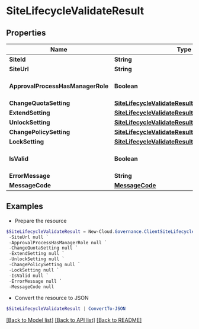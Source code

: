 # SiteLifecycleValidateResult
## Properties

Name | Type | Description | Notes
------------ | ------------- | ------------- | -------------
**SiteId** | **String** |  | [optional] 
**SiteUrl** | **String** |  | [optional] 
**ApprovalProcessHasManagerRole** | **Boolean** |  | [optional] [default to $false]
**ChangeQuotaSetting** | [**SiteLifecycleValidateResultChangeQuotaSetting**](SiteLifecycleValidateResultChangeQuotaSetting.md) |  | [optional] 
**ExtendSetting** | [**SiteLifecycleValidateResultExtendSetting**](SiteLifecycleValidateResultExtendSetting.md) |  | [optional] 
**UnlockSetting** | [**SiteLifecycleValidateResultUnlockSetting**](SiteLifecycleValidateResultUnlockSetting.md) |  | [optional] 
**ChangePolicySetting** | [**SiteLifecycleValidateResultChangePolicySetting**](SiteLifecycleValidateResultChangePolicySetting.md) |  | [optional] 
**LockSetting** | [**SiteLifecycleValidateResultLockSetting**](SiteLifecycleValidateResultLockSetting.md) |  | [optional] 
**IsValid** | **Boolean** |  | [optional] [default to $false]
**ErrorMessage** | **String** |  | [optional] 
**MessageCode** | [**MessageCode**](MessageCode.md) |  | [optional] 

## Examples

- Prepare the resource
```powershell
$SiteLifecycleValidateResult = New-Cloud.Governance.ClientSiteLifecycleValidateResult  -SiteId null `
 -SiteUrl null `
 -ApprovalProcessHasManagerRole null `
 -ChangeQuotaSetting null `
 -ExtendSetting null `
 -UnlockSetting null `
 -ChangePolicySetting null `
 -LockSetting null `
 -IsValid null `
 -ErrorMessage null `
 -MessageCode null
```

- Convert the resource to JSON
```powershell
$SiteLifecycleValidateResult | ConvertTo-JSON
```

[[Back to Model list]](../README.md#documentation-for-models) [[Back to API list]](../README.md#documentation-for-api-endpoints) [[Back to README]](../README.md)

